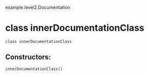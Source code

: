 example.level2.Documentation
# class innerDocumentationClass

<pre><code class="language-scala" >class innerDocumentationClass</pre></code>
## Constructors:
<pre><code class="language-scala" >innerDocumentationClass()</pre></code>


